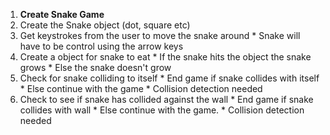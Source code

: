 1. **Create Snake Game**
  1. Create the Snake object (dot, square etc)
  2. Get keystrokes from the user to move the snake around
    * Snake will have to be control using the arrow keys
  3. Create a object for snake to eat
    * If the snake hits the object the snake grows
    * Else the snake doesn't grow
  4. Check for snake colliding to itself 
    * End game if snake collides with itself
    * Else continue with the game
    * Collision detection needed
  6. Check to see if snake has collided against the wall
    * End game if snake collides with wall
    * Else continue with the game.
    * Collision detection needed
